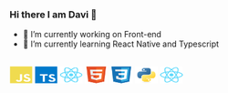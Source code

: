 ### Hi there I am Davi 👋

- 🔭 I’m currently working on Front-end
- 🌱 I’m currently learning React Native and Typescript
  

<div style="display: inline_block"><br>
  <img align="center" alt="davigotardi-Js" height="30" width="40" src="https://raw.githubusercontent.com/devicons/devicon/master/icons/javascript/javascript-plain.svg">
  <img align="center" alt="davigotardi-Ts" height="30" width="40" src="https://raw.githubusercontent.com/devicons/devicon/master/icons/typescript/typescript-plain.svg">
  <img align="center" alt="davigotardi-React" height="30" width="40" src="https://raw.githubusercontent.com/devicons/devicon/master/icons/react/react-original.svg">
  <img align="center" alt="davigotardi-HTML" height="30" width="40" src="https://raw.githubusercontent.com/devicons/devicon/master/icons/html5/html5-original.svg">
  <img align="center" alt="davigotardi-CSS" height="30" width="40" src="https://raw.githubusercontent.com/devicons/devicon/master/icons/css3/css3-original.svg">
  <img align="center" alt="davigotardi-Python" height="30" width="40" src="https://raw.githubusercontent.com/devicons/devicon/master/icons/python/python-original.svg">
  <img align="center" alt="davigotardi-Reactnative" height="30" width="40" src="https://raw.githubusercontent.com/devicons/devicon/master/icons/reactnative/reactnative-original.svg">
</div>
